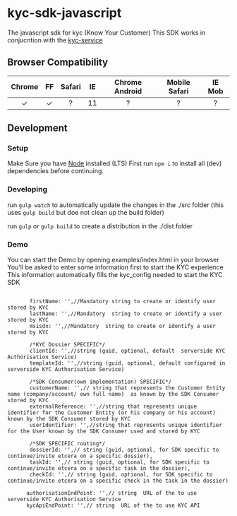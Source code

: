 # kyc-sdk-javascript
The javascript sdk for kyc (Know Your Customer)
This SDK works in conjucntion with the [kyc-service](https://github.com/cmdotcom/kyc-service)


## Browser Compatibility
| Chrome |  FF  | Safari |  IE  | Chrome Android | Mobile Safari | IE Mob |
| :----: | :--: | :----: | :--: | :------------: | :-----------: | :----: |
|   ✓   |  ✓   |    ?   |  11  |       ?        |       ?       |    ?   |


## Development

### Setup

Make Sure you have [Node](https:/nodejs.org/en) installed (LTS) 
First run `npm i` to install all (dev) dependencies before continuing.

### Developing

run `gulp watch` to automatically update the changes in the ./src folder (this uses `gulp build` but doe not clean up the build folder)

run `gulp` or `gulp build` to create a distribution  in the ./dist folder

### Demo
You can start the Demo by opening examples/index.html in your browser
You'll be asked to enter some information first to start the KYC experience
This information automatically fills the kyc_config needed to start the KYC SDK

 ```
        
        firstName: '',//Mandatory string to create or identify user stored by KYC
        lastName: '',//Mandatory  string to create or identify a user stored by KYC
        msisdn: '',//Mandatory  string to create or identify a user stored by KYC

        /*KYC Dossier SPECIFIC*/
        clientId: '',//string (guid, optional, default  serverside KYC Authorisation Service)
        templateId: '',//string (guid, optional, default configured in  serverside KYC Authorisation Service)

        /*SDK Consumer(own implementation) SPECIFIC*/
        customerName: '',// string that represents the Customer Entity name (company/account/ own full name)  as known by the SDK Consumer stored by KYC
        externalReference: '',//string that represents unique identifier for the Customer Entity (or his company or his account) known by the SDK Consumer stored by KYC
        userIdentifier: '',//string that represents unique identifier for the User known by the SDK Consumer used and stored by KYC

        /*SDK SPECIFIC routing*/
        dossierId: '',// string (guid, optional, for SDK specific to continue/invite etcera on a specific dossier),
        taskId: '',// string (guid, optional, for SDK specific to continue/invite etcera on a specific task in the dossier),
        checkId: '',// string (guid, optional, for SDK specific to continue/invite etcera on a specific check in the task in the dossier)
 
       authorisationEndPoint: '',// string  URL of the to use serverside KYC Authorisation Service
       kycApiEndPoint: '',// string  URL of the to use KYC API
```
